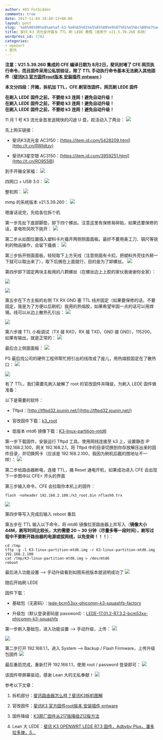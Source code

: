 ```yaml
---
author: 403 Forbidden
comments: true
date: 2017-11-04 18:40:13+00:00
layout: post
slug: '%e6%96%90%e8%ae%af-k3-%e6%b5%81%e5%85%89%e9%87%91%e5%bc%80%e7%ae%b1%e4%b8%8e-ttl-%e5%88%b7-lede-%e6%95%99%e7%a8%8b%ef%bc%88%e9%80%82%e7%94%a8%e4%ba%8e-v21-5-39-260-%e7%b3%bb%e7%bb%9f%ef%bc%89'
title: 斐讯 K3 流光金开箱与 TTL 刷 LEDE 教程（适用于 v21.5.39.260 系统）
wordpress_id: 2742
categories:
- openwrt
- 斐讯
---
```

**注意：V21.5.39.260 集成的 CFE 编译日期为 8月2日，斐讯封堵了 CFE 网页执行命令，而且固件采用公私钥验证，除了 TTL 手动执行命令基本无法刷入其他固件（[斐讯K3 官方固件root版本 安装插件 entware ](http://www.right.com.cn/forum/thread-212725-1-1.html)）**

**本文分四段：开箱，拆机加 TTL，CFE 刷官改固件，网页刷 LEDE 固件**

**在刷入 LEDE 固件之前，不要给 k3 连网！避免自动升级！  
在刷入 LEDE 固件之前，不要给 k3 连网！避免自动升级！  
在刷入 LEDE 固件之前，不要给 k3 连网！避免自动升级！**

11 月 1 号 K3 流光金首发送贼快的闪迪 U 盘，趁活动入了两台：
[![](/uploads/2017/11/QQ截图20171105012114.png)](/uploads/2017/11/QQ截图20171105012114.png)

先上购买链接：




    
  * 斐讯K3流光金 AC3150：[https://item.jd.com/5428209.html](http://t.cn/RWIdtzy)

    
  * 斐讯K3星空银 AC3150：[https://item.jd.com/3959251.html](http://t.cn/RO955lB)



到手开箱全家福：
[![](/uploads/2017/11/20171102_120516-1024x768.jpg)](/uploads/2017/11/20171102_120516.jpg)

四网口 + USB 3.0：
[![](/uploads/2017/11/20171102_120552-768x1024.jpg)](/uploads/2017/11/20171102_120552.jpg)

整机照：
[![](/uploads/2017/11/20171102_121232-768x1024.jpg)](/uploads/2017/11/20171102_121232.jpg)

mmp 的系统版本 v21.5.39.260：
[![](/uploads/2017/11/QQ截图20171102121540.png)](/uploads/2017/11/QQ截图20171102121540.png)

嗯废话说完，先给各位拆个机

第一步先扯下底部脚垫，卸下四个螺丝。注意这里有保修易碎贴，如果还要保修的话，拿电吹风吹下挑开：
[![](/uploads/2017/11/20171104_154507-768x1024.jpg)](/uploads/2017/11/20171104_154507.jpg)

第二步从如图位置插入塑料卡片撬开两侧侧面面板。最好不要用美工刀、钢尺等锐利的物品操作，会留下撬痕：
[![](/uploads/2017/11/20171104_155201-768x1024.jpg)](/uploads/2017/11/20171104_155201.jpg)

第三步拆开侧面面板，轻轻取下上方天线（注意侧面有卡扣，把塑料外壳往外掰一下就可以取出来了），取下后搁在上面就行，目的是为了卸螺丝。
[![](/uploads/2017/11/20171104_155356-1024x768.jpg)](/uploads/2017/11/20171104_155356.jpg)

第四步卸下固定两块主板用的八颗螺丝（在螺丝边上上胶的家伙我谢谢你全家）：

[![](/uploads/2017/11/20171104_160635-1024x768.jpg)](/uploads/2017/11/20171104_160635.jpg)

[![](/uploads/2017/11/20171104_164950-768x1024.jpg)](/uploads/2017/11/20171104_164950.jpg)

第五步在下方主板的右侧 TX RX GND 塞 TTL 线并固定（如果要保修的话，不要固定，我是为了方便以后刷机）我用的热熔胶，如果希望牢固一点的话可以用焊锡。线可以从边上散热孔引出：
[![](/uploads/2017/11/20171104_165104-768x1024.jpg)](/uploads/2017/11/20171104_165104.jpg)

[![](/uploads/2017/11/20171104_185431-768x1024.jpg)](/uploads/2017/11/20171104_185431.jpg)

第六步接 TTL 小板调试（TX 接 RXD，RX 接 TXD，GND 接 GND），115200，如果有输出，就是正常的：
[![](/uploads/2017/11/20171104_171541-768x1024.jpg)](/uploads/2017/11/20171104_171541.jpg)

最后合上侧面面板：
[![](/uploads/2017/11/20171104_191757-1024x768.jpg)](/uploads/2017/11/20171104_191757.jpg)

PS 最后找公司的硬件工程师帮忙把引出的线改成了座儿，用热熔胶固定在了散热口：
[![](/uploads/2017/11/20171105_222222-768x1024.jpg)](/uploads/2017/11/20171105_222222.jpg)

[![](/uploads/2017/11/20171105_231846-768x1024.jpg)](/uploads/2017/11/20171105_231846.jpg)

有了 TTL，我们需要先刷入破解了 root 的官改固件并降级，为刷入 LEDE 固件做准备：

以下是需要的软件：




    
  * Tftpd：[http://tftpd32.jounin.net/](http://tftpd32.jounin.net/)

    
  * 官改固件下载：[k3_root](/uploads/2017/11/k3_root.zip)

    
  * 低版本 mtd6 镜像下载：[K3-linux-partition-mtd6](/uploads/2017/11/K3-linux-partition-mtd6.zip)



第一步下载固件，安装运行 Tftpd 工具。使用网线连接至 k3 上，设置静态 IP 192.168.2.100，网关 192.168.2.1，将 Tftpd 中的目录切换到你存放解压出来的固件目录，并切换网卡（应该是 192.168.2.100，我因为刷机后截的图地址不一样）：
[![](/uploads/2017/11/QQ图片20171105020419.png)](/uploads/2017/11/QQ图片20171105020419.png)

第二步给路由器断电，连接 TTL，捅 Reset 通电开机，如果成功进入 CFE 会出现下一步图中以 CFE> 开头的界面

第三步输入命令，CFE 会拉取你本机上的固件：
```shell
flash -noheader 192.168.2.100:/k3_root.bin nflash0.trx
```

[![](/uploads/2017/11/QQ图片20171105020442.jpg)](/uploads/2017/11/QQ图片20171105020442.jpg)

第四步等写入完成后输入 reboot 重启

第五步在 TTL 输入以下命令，将 mtd6 镜像拉至路由器上并写入（**镜像大小 44M，刷写时间比较长，大约需要 20 ~ 30 分钟（尽量多等一段时间），刷写过程中不要断开路由器的电源或拔网线，以免变砖！！！**）：
```shell
cd /tmp
tftp -g -l K3-linux-partition-mtd6.img -r K3-linux-partition-mtd6.img 192.168.2.100
cat /tmp/K3-linux-partition-mtd6.img > /dev/mtd6
reboot
```


最后进入功能设置 --> 手动升级看到如图系统版本就说明成功了
[![](/uploads/2017/11/QQ图片20171105021238.png)](/uploads/2017/11/QQ图片20171105021238.png)

随后开始刷 LEDE

固件下载：




    
  * 基础包（无密码）：[lede-bcm53xx-phicomm-k3-squashfs-factory](/uploads/2017/11/lede-bcm53xx-phicomm-k3-squashfs-factory.zip)

    
  * 升级包（默认登录密码是 password）：[LEDE-17.01.2-R7.3.2-bcm53xx-phicomm-k3-squashfs](/uploads/2017/11/LEDE-17.01.2-R7.3.2-bcm53xx-phicomm-k3-squashfs.rar)



第一步刷入基础包，进入功能设置 --> 手动升级，上传：
[![](/uploads/2017/11/QQ图片20171105021247.png)](/uploads/2017/11/QQ图片20171105021247.png)

[![](/uploads/2017/11/QQ图片20171105022757.png)](/uploads/2017/11/QQ图片20171105022757.png)

第二步打开 192.168.1.1，进入 System --> Backup / Flash Firmware，上传升级包固件
[![](/uploads/2017/11/QQ图片20171105023217.png)](/uploads/2017/11/QQ图片20171105023217.png)

最后重启完成，重新打开 192.168.1.1，使用 root / password 登录即可：
[![](/uploads/2017/11/QQ截图20171105022906.png)](/uploads/2017/11/QQ截图20171105022906.png)

该固件带屏幕驱动，感谢 Lean 大的无私奉献！
[![](/uploads/2017/11/20171105_011645-711x1024.jpg)](/uploads/2017/11/20171105_011645.jpg)

参考以下文章：




    
  1. 拆机部分：[斐讯路由器怎么样？斐讯K3拆机图解](http://www.xinxunwei.com/wxjs/qtcjjc/2017/0327/7300.html)

    
  2. 官改固件：[斐讯K3 官方固件root版本 安装插件 entware](http://www.right.com.cn/forum/thread-212725-1-1.html)

    
  3. 固件降级：[K3原厂固件从217版降级212版方法](http://koolshare.cn/thread-95398-1-2.html)

    
  4. Lean 大 LEDE：[斐讯 K3 OPENWRT LEDE R7.3  固件，Adbyby Plus，潘多拉多拨，S...](http://www.right.com.cn/forum/thread-214087-1-1.html)


